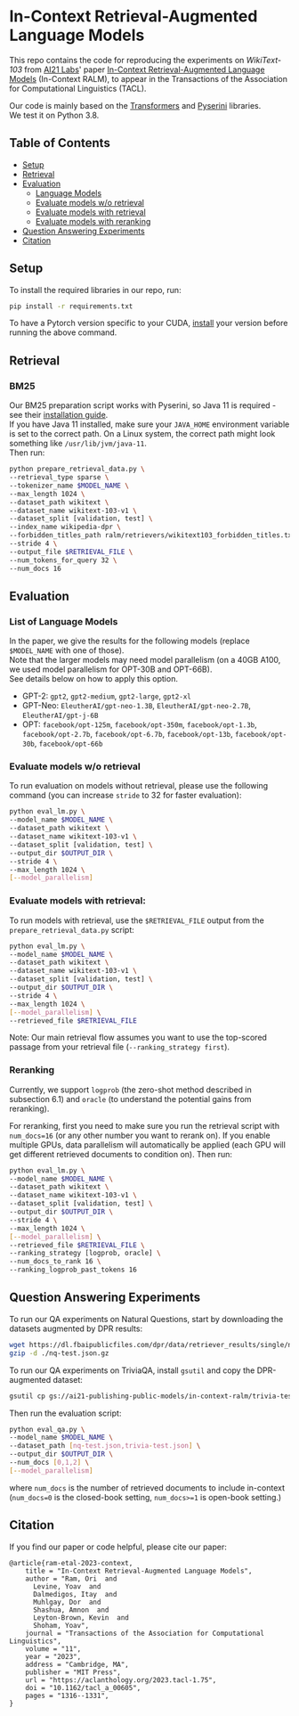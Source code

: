 # In-Context Retrieval-Augmented Language Models

This repo contains the code for reproducing the experiments on *WikiText-103* from [AI21 Labs](https://www.ai21.com/)' paper [In-Context Retrieval-Augmented Language Models](https://arxiv.org/abs/2302.00083) (In-Context RALM), to appear in the Transactions of the Association for Computational Linguistics (TACL).

Our code is mainly based on the [Transformers](https://github.com/huggingface/transformers/) and [Pyserini](https://github.com/castorini/pyserini) libraries.  
We test it on Python 3.8.


## Table of Contents
- [Setup](#setup)
- [Retrieval](#retrieval)
- [Evaluation](#evaluation)
  - [Language Models](#list-of-language-models)
  - [Evaluate models w/o retrieval](#evaluate-models-wo-retrieval)
  - [Evaluate models with retrieval](#evaluate-models-with-retrieval)
  - [Evaluate models with reranking](#reranking)
- [Question Answering Experiments](#question-answering-experiments)
- [Citation](#citation)

## Setup

To install the required libraries in our repo, run:
```bash
pip install -r requirements.txt
```
To have a Pytorch version specific to your CUDA, [install](https://pytorch.org/) your version before running the above command.

## Retrieval

### BM25

Our BM25 preparation script works with Pyserini, so Java 11 is required - see their [installation guide](https://github.com/castorini/pyserini/blob/master/docs/installation.md).  
If you have Java 11 installed, make sure your `JAVA_HOME` environment variable is set to the correct path. 
On a Linux system, the correct path might look something like `/usr/lib/jvm/java-11`.  
Then run:

```bash
python prepare_retrieval_data.py \
--retrieval_type sparse \
--tokenizer_name $MODEL_NAME \
--max_length 1024 \
--dataset_path wikitext \
--dataset_name wikitext-103-v1 \
--dataset_split [validation, test] \
--index_name wikipedia-dpr \
--forbidden_titles_path ralm/retrievers/wikitext103_forbidden_titles.txt \
--stride 4 \
--output_file $RETRIEVAL_FILE \
--num_tokens_for_query 32 \
--num_docs 16 
```

## Evaluation

### List of Language Models

In the paper, we give the results for the following models (replace `$MODEL_NAME` with one of those).  
Note that the larger models may need model parallelism (on a 40GB A100, we used model parallelism for OPT-30B and OPT-66B).  
See details below on how to apply this option.

* GPT-2: `gpt2`, `gpt2-medium`, `gpt2-large`, `gpt2-xl`
* GPT-Neo: `EleutherAI/gpt-neo-1.3B`, `EleutherAI/gpt-neo-2.7B`, `EleutherAI/gpt-j-6B`
* OPT: `facebook/opt-125m`, `facebook/opt-350m`, `facebook/opt-1.3b`, `facebook/opt-2.7b`, `facebook/opt-6.7b`, `facebook/opt-13b`, `facebook/opt-30b`, `facebook/opt-66b`

### Evaluate models w/o retrieval

To run evaluation on models without retrieval, please use the following command (you can increase `stride` to 32 for faster evaluation):
```bash
python eval_lm.py \
--model_name $MODEL_NAME \
--dataset_path wikitext \
--dataset_name wikitext-103-v1 \
--dataset_split [validation, test] \
--output_dir $OUTPUT_DIR \
--stride 4 \
--max_length 1024 \
[--model_parallelism]
```

### Evaluate models with retrieval:

To run models with retrieval, use the `$RETRIEVAL_FILE` output from the `prepare_retrieval_data.py` script:
```bash
python eval_lm.py \
--model_name $MODEL_NAME \
--dataset_path wikitext \
--dataset_name wikitext-103-v1 \
--dataset_split [validation, test] \
--output_dir $OUTPUT_DIR \
--stride 4 \
--max_length 1024 \
[--model_parallelism] \
--retrieved_file $RETRIEVAL_FILE
```

Note: Our main retrieval flow assumes you want to use the top-scored passage from your retrieval file (`--ranking_strategy first`).

### Reranking 

Currently, we support `logprob` (the zero-shot method described in subsection 6.1) and `oracle` (to understand the potential gains from reranking).

For reranking, first you need to make sure you run the retrieval script with `num_docs=16` (or any other number you want to rerank on).
If you enable multiple GPUs, data parallelism will automatically be applied (each GPU will get different retrieved documents to condition on).
Then run:
```bash
python eval_lm.py \
--model_name $MODEL_NAME \
--dataset_path wikitext \
--dataset_name wikitext-103-v1 \
--dataset_split [validation, test] \
--output_dir $OUTPUT_DIR \
--stride 4 \
--max_length 1024 \
[--model_parallelism] \
--retrieved_file $RETRIEVAL_FILE \
--ranking_strategy [logprob, oracle] \
--num_docs_to_rank 16 \
--ranking_logprob_past_tokens 16
```

## Question Answering Experiments

To run our QA experiments on Natural Questions, start by downloading the datasets augmented by DPR results:
```bash
wget https://dl.fbaipublicfiles.com/dpr/data/retriever_results/single/nq-test.json.gz
gzip -d ./nq-test.json.gz
```
To run our QA experiments on TriviaQA, install `gsutil` and copy the DPR-augmented dataset:
```bash
gsutil cp gs://ai21-publishing-public-models/in-context-ralm/trivia-test-dpr-results.json ./trivia-test.json
```

Then run the evaluation script:
```bash
python eval_qa.py \
--model_name $MODEL_NAME \
--dataset_path [nq-test.json,trivia-test.json] \
--output_dir $OUTPUT_DIR \
--num_docs [0,1,2] \
[--model_parallelism]
```
where `num_docs` is the number of retrieved documents to include in-context (`num_docs=0` is the closed-book setting, `num_docs>=1` is open-book setting.)

## Citation

If you find our paper or code helpful, please cite our paper:
```
@article{ram-etal-2023-context,
    title = "In-Context Retrieval-Augmented Language Models",
    author = "Ram, Ori  and
      Levine, Yoav  and
      Dalmedigos, Itay  and
      Muhlgay, Dor  and
      Shashua, Amnon  and
      Leyton-Brown, Kevin  and
      Shoham, Yoav",
    journal = "Transactions of the Association for Computational Linguistics",
    volume = "11",
    year = "2023",
    address = "Cambridge, MA",
    publisher = "MIT Press",
    url = "https://aclanthology.org/2023.tacl-1.75",
    doi = "10.1162/tacl_a_00605",
    pages = "1316--1331",
}
```